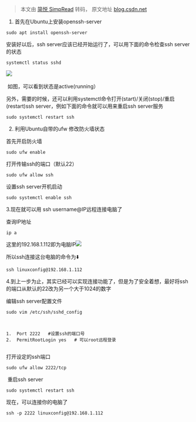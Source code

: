 > 本文由 [简悦 SimpRead](http://ksria.com/simpread/) 转码， 原文地址 [blog.csdn.net](https://blog.csdn.net/y22y22y/article/details/120339331)

1. 首先在Ubuntu上安装openssh-server

```
sudo apt install openssh-server
```

安装好以后，ssh server应该已经开始运行了，可以用下面的命令检查ssh server的状态

```
systemctl status sshd
```

![](https://img-blog.csdnimg.cn/20210918172147408.png?x-oss-process=image/watermark,type_ZHJvaWRzYW5zZmFsbGJhY2s,shadow_50,text_Q1NETiBAeTIyeTIyeQ==,size_20,color_FFFFFF,t_70,g_se,x_16) 

 如图，可以看到状态是active(running）

另外，需要的时候，还可以利用systemctl命令打开(start)/关闭(stop)/重启(restart)ssh server，例如下面的命令就可以用来重启ssh server服务

```
sudo systemctl restart ssh
```

2. 利用Ubuntu自带的ufw 修改防火墙状态

首先开启防火墙

```
sudo ufw enable
```

打开传输ssh的端口（默认22） 

```
sudo ufw allow ssh
```

设置ssh server开机启动 

```
sudo systemctl enable ssh
```

3.现在就可以用 ssh username@IP远程连接电脑了

查询IP地址

```
ip a
```

这里的192.168.1.112即为电脑IP![](https://img-blog.csdnimg.cn/20210920223247777.png?x-oss-process=image/watermark,type_ZHJvaWRzYW5zZmFsbGJhY2s,shadow_50,text_Q1NETiBAeTIyeTIyeQ==,size_20,color_FFFFFF,t_70,g_se,x_16)

所以ssh连接这台电脑的命令为⬇️

```
ssh linuxconfig@192.168.1.112
```

4.到上一步为止，其实已经可以实现连接功能了，但是为了安全着想，最好将ssh的端口从默认的22改为另一个大于1024的数字

编辑ssh server配置文件

```
sudo vim /etc/ssh/sshd_config
```

```


1.  Port 2222   #设置ssh的端口号
2.  PermitRootLogin yes   # 可以root远程登录


```

打开设定的ssh端口

```
sudo ufw allow 2222/tcp
```

 重启ssh server

```
sudo systemctl restart ssh
```

现在，可以连接你的电脑了

```
ssh -p 2222 linuxconfig@192.168.1.112
```